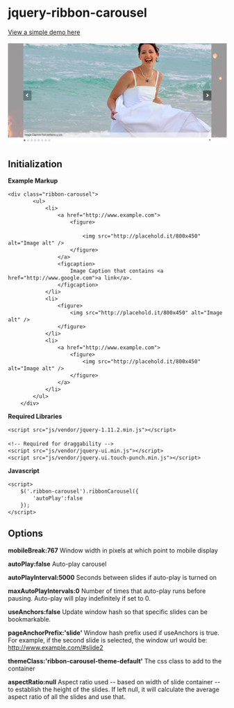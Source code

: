 # jquery-ribbon-carousel

[View a simple demo here](https://cdn.rawgit.com/ninapavlich/jquery-ribbon-carousel/master/example.html)

![alt text](https://raw.githubusercontent.com/ninapavlich/jquery-ribbon-carousel/master/docs/screenshot.png "Very Simple Screenshot")

## Initialization

**Example Markup**

    <div class="ribbon-carousel">    
            <ul>
                <li>                
                    <a href="http://www.example.com">
                        <figure>
                            
                            <img src="http://placehold.it/800x450" alt="Image alt" />
                        </figure>
                    </a>
                    <figcaption>
                        Image Caption that contains <a href="http://www.google.com">a link</a>.
                    </figcaption>
                </li>
                <li>
                    <figure>
                        <img src="http://placehold.it/800x450" alt="Image alt" />
                    </figure>
                </li>
                <li>                
                    <a href="http://www.example.com">
                        <figure>
                            <img src="http://placehold.it/800x450" alt="Image alt" />
                        </figure>
                    </a>
                </li>
            </ul>            
        </div>


**Required Libraries**

    <script src="js/vendor/jquery-1.11.2.min.js"></script>

    <!-- Required for draggability -->
    <script src="js/vendor/jquery-ui.min.js"></script>
    <script src="js/vendor/jquery.ui.touch-punch.min.js"></script>

**Javascript**

    <script>
        $('.ribbon-carousel').ribbonCarousel({
            'autoPlay':false
        });
    </script>
    

## Options

**mobileBreak:767**
Window width in pixels at which point to mobile display

**autoPlay:false**
Auto-play carousel

**autoPlayInterval:5000**
Seconds between slides if auto-play is turned on

**maxAutoPlayIntervals:0**
Number of times that auto-play runs before pausing. Auto-play will play indefinitely if set to 0.

**useAnchors:false**
Update window hash so that specific slides can be bookmarkable.

**pageAnchorPrefix:'slide'**
Window hash prefix used if useAnchors is true. For example, if the second slide is selected, the window url would be: http://www.example.com/#slide2

**themeClass:'ribbon-carousel-theme-default'**
The css class to add to the container

**aspectRatio:null**
Aspect ratio used -- based on width of slide container -- to establish the height of the slides. If left null, it will calculate the average aspect ratio of all the slides and use that.